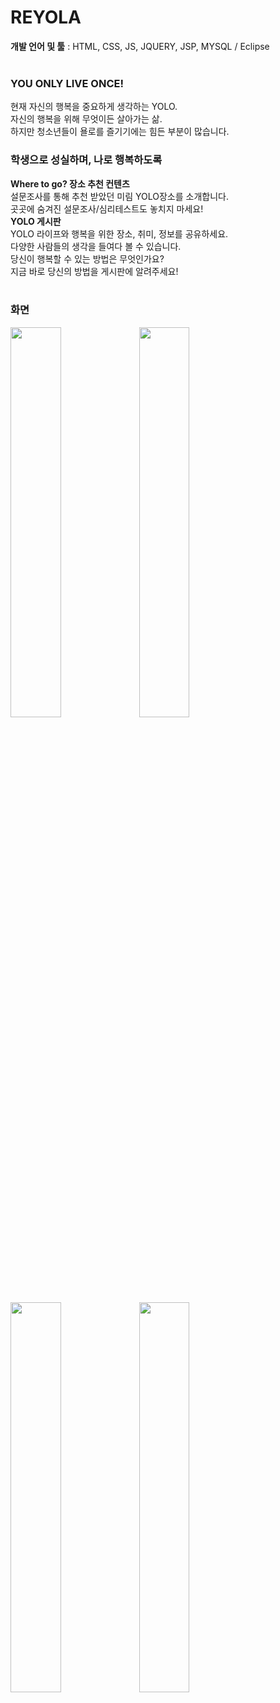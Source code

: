 # REYOLA
<b>개발 언어 및 툴</b> : HTML, CSS, JS, JQUERY, JSP, MYSQL / Eclipse
<br>
<br> 
<h3>YOU ONLY LIVE ONCE! </h3>
현재 자신의 행복을 중요하게 생각하는 YOLO.<br>
자신의 행복을 위해 무엇이든 살아가는 삶.<br>
하지만 청소년들이 욜로를 즐기기에는 힘든 부분이 많습니다. <br>

<h3>학생으로 성실하며, 나로 행복하도록 </h3>
<b>Where to go? 장소 추천 컨텐츠</b><br>
 설문조사를 통해 추천 받았던 미림 YOLO장소를 소개합니다.<br>
 곳곳에 숨겨진 설문조사/심리테스트도 놓치지 마세요!<br>
<b>YOLO 게시판</b><br>
 YOLO 라이프와 행복을 위한 장소, 취미, 정보를 공유하세요.<br>
 다양한 사람들의 생각을 들여다 볼 수 있습니다.<br>
 당신이 행복할 수 있는 방법은 무엇인가요?<br>
 지금 바로 당신의 방법을 게시판에 알려주세요!

<br>
<br>

 <h3>화면</h3>
 <div><img width="40%" src="https://user-images.githubusercontent.com/81402961/228588968-316b5eb2-32bf-42fb-bd0a-130d6a415785.png"/> <img width="40%" src="https://user-images.githubusercontent.com/81402961/228589127-a7c183e9-002e-4e00-8f0c-6444d72a49e3.png"/></div>
 <div><img width="40%" src="https://user-images.githubusercontent.com/81402961/228588314-f847bcec-e4ca-4373-b692-b430c7ae7776.PNG"/> <img width="40%" src="https://user-images.githubusercontent.com/81402961/228588394-d8db2273-4526-4ae1-9225-6f2a2c891e0b.PNGg"/></div>
<br>
